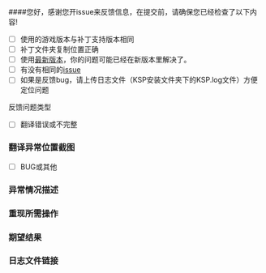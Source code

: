 ####您好，感谢您开issue来反馈信息，在提交前，请确保您已经检查了以下内容!
- [ ] 使用的游戏版本与补丁支持版本相同
- [ ] 补丁文件夹复制位置正确
- [ ] 使用[最新版本](https://github.com/TimChen44/KSP_zh/releases)，你的问题可能已经在新版本里解决了。
- [ ] 有没有相同的[issue](https://github.com/TimChen44/KSP_zh/issues)
- [ ] 如果是反馈bug，请上传日志文件（KSP安装文件夹下的KSP.log文件）方便定位问题

反馈问题类型

- [ ] 翻译错误或不完整

### 翻译异常位置截图

- [ ] BUG或其他

### 异常情况描述

### 重现所需操作

### 期望结果

### 日志文件链接
